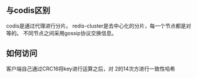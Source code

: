 ## 与codis区别
codis是通过代理进行分片。
redis-cluster是去中心化的分片，每一个节点都是对等的。
不同节点之间采用gossip协议交换信息。

## 如何访问
客户端自己通过CRC16将key进行运算之后，对 2的14次方进行一致性哈希
